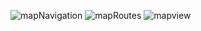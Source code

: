 
![mapNavigation](https://user-images.githubusercontent.com/79412856/143838700-3f321fb7-7676-46a4-b89b-65e3da90773e.png)
![mapRoutes](https://user-images.githubusercontent.com/79412856/143839758-1df34cc3-b72f-497f-a6b0-96ffb8838253.png)
![mapview](https://user-images.githubusercontent.com/79412856/143839949-3abf6dac-6c93-4632-9e23-fd384c442c01.png)

